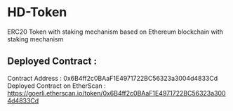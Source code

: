 # HD-Token
ERC20 Token with staking mechanism based on Ethereum blockchain  with staking mechanism

## Deployed Contract :
Contract Address : 0x6B4ff2c0BAaF1E4971722BC56323a3004d4833Cd
Deployed Contract on EtherScan : https://goerli.etherscan.io/token/0x6B4ff2c0BAaF1E4971722BC56323a3004d4833Cd

